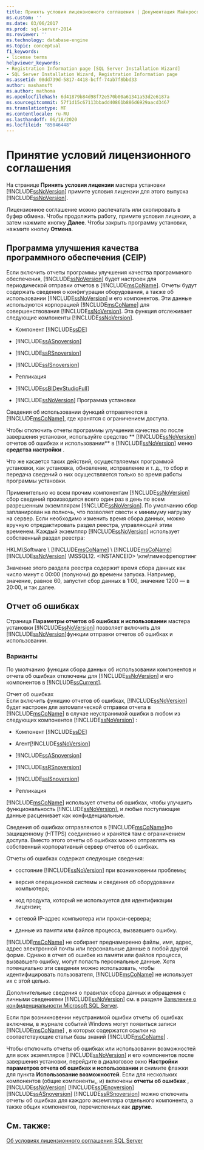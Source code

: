 ```yaml
---
title: Принять условия лицензионного соглашения | Документация Майкрософт
ms.custom: ''
ms.date: 03/06/2017
ms.prod: sql-server-2014
ms.reviewer: ''
ms.technology: database-engine
ms.topic: conceptual
f1_keywords:
- license terms
helpviewer_keywords:
- Registration Information page [SQL Server Installation Wizard]
- SQL Server Installation Wizard, Registration Information page
ms.assetid: 08dd739d-5817-4418-bcff-74ab7f8bbd33
author: mashamsft
ms.author: mathoma
ms.openlocfilehash: 6d41879b84d98f72e570b00a61341a53d2e6187a
ms.sourcegitcommit: 57f1d15c67113bbadd40861b886d6929aacd3467
ms.translationtype: MT
ms.contentlocale: ru-RU
ms.lasthandoff: 06/18/2020
ms.locfileid: "85046448"
---
```

# <a name="accept-license-terms"></a>Принятие условий лицензионного соглашения
  На странице **Принять условия лицензии** мастера установки [!INCLUDE[ssNoVersion](../../includes/ssnoversion-md.md)] примите условия лицензии для этого выпуска [!INCLUDE[ssNoVersion](../../includes/ssnoversion-md.md)].  
  
 Лицензионное соглашение можно распечатать или скопировать в буфер обмена. Чтобы продолжить работу, примите условия лицензии, а затем нажмите кнопку **Далее**. Чтобы закрыть программу установки, нажмите кнопку **Отмена**.  
  
## <a name="customer-experience-improvement-program-ceip"></a>Программа улучшения качества программного обеспечения (CEIP)  
 Если включить отчеты программы улучшения качества программного обеспечения, [!INCLUDE[ssNoVersion](../../includes/ssnoversion-md.md)] будет настроен для периодической отправки отчетов в [!INCLUDE[msCoName](../../includes/msconame-md.md)]. Отчеты будут содержать сведения о конфигурации оборудования, а также об использовании [!INCLUDE[ssNoVersion](../../includes/ssnoversion-md.md)] и его компонентов. Эти данные используются корпорацией [!INCLUDE[msCoName](../../includes/msconame-md.md)] для совершенствования [!INCLUDE[ssNoVersion](../../includes/ssnoversion-md.md)]. Эта функция отслеживает следующие компоненты [!INCLUDE[ssNoVersion](../../includes/ssnoversion-md.md)].  
  
-   Компонент [!INCLUDE[ssDE](../../includes/ssde-md.md)]  
  
-   [!INCLUDE[ssASnoversion](../../includes/ssasnoversion-md.md)]  
  
-   [!INCLUDE[ssRSnoversion](../../includes/ssrsnoversion-md.md)]  
  
-   [!INCLUDE[ssISnoversion](../../includes/ssisnoversion-md.md)]  
  
-   Репликация  
  
-   [!INCLUDE[ssBIDevStudioFull](../../includes/ssbidevstudiofull-md.md)]  
  
-   [!INCLUDE[ssNoVersion](../../includes/ssnoversion-md.md)] Программа установки  
  
 Сведения об использовании функций отправляются в [!INCLUDE[msCoName](../../includes/msconame-md.md)], где хранятся с ограничением доступа.  
  
 Чтобы отключить отчеты программы улучшения качества по после завершения установки, используйте средство ** [!INCLUDE[ssNoVersion](../../includes/ssnoversion-md.md)] отчетов об ошибках и использовании** в [!INCLUDE[ssNoVersion](../../includes/ssnoversion-md.md)] меню **средства настройки** .  
  
 Что же касается таких действий, осуществляемых программой установки, как установка, обновление, исправление и т. д., то сбор и передача сведений о них осуществляется только во время работы программы установки.  
  
 Применительно ко всем прочим компонентам [!INCLUDE[ssNoVersion](../../includes/ssnoversion-md.md)] сбор сведений производится всего один раз в день по всем разрешенным экземплярам [!INCLUDE[ssNoVersion](../../includes/ssnoversion-md.md)]. По умолчанию сбор запланирован на полночь, что позволяет свести к минимуму нагрузку на сервер. Если необходимо изменить время сбора данных, можно вручную отредактировать раздел реестра, управляющий этим временем. Каждый экземпляр [!INCLUDE[ssNoVersion](../../includes/ssnoversion-md.md)] использует собственный раздел реестра:  
  
 HKLM\Software \\ [!INCLUDE[msCoName](../../includes/msconame-md.md)] \\ [!INCLUDE[msCoName](../../includes/msconame-md.md)] [!INCLUDE[ssNoVersion](../../includes/ssnoversion-md.md)] \MSSQL12. \<INSTANCEID> \кпе\тимеофрепортинг  
  
 Значение этого раздела реестра содержит время сбора данных как число минут с 00:00 (полуночи) до времени запуска. Например, значение, равное 60, запустит сбор данных в 1:00, значение 1200 — в 20:00, и так далее.  
  
## <a name="error-reporting"></a>Отчет об ошибках  
 Страница **Параметры отчетов об ошибках и использовании** мастера установки [!INCLUDE[ssNoVersion](../../includes/ssnoversion-md.md)] позволяет включить для [!INCLUDE[ssNoVersion](../../includes/ssnoversion-md.md)]функции отправки отчетов об ошибках и использовании.  
  
### <a name="options"></a>Варианты  
 По умолчанию функции сбора данных об использовании компонентов и отчета об ошибках отключены для [!INCLUDE[ssNoVersion](../../includes/ssnoversion-md.md)] и его компонентов в [!INCLUDE[ssCurrent](../../includes/sscurrent-md.md)].  
  
 Отчет об ошибках  
 Если включить функцию отчетов об ошибках, [!INCLUDE[ssNoVersion](../../includes/ssnoversion-md.md)] будет настроен для автоматической отправки отчета в [!INCLUDE[msCoName](../../includes/msconame-md.md)] в случае неустранимой ошибки в любом из следующих компонентов [!INCLUDE[ssNoVersion](../../includes/ssnoversion-md.md)] :  
  
-   Компонент [!INCLUDE[ssDE](../../includes/ssde-md.md)]  
  
-   Агент[!INCLUDE[ssNoVersion](../../includes/ssnoversion-md.md)]  
  
-   [!INCLUDE[ssASnoversion](../../includes/ssasnoversion-md.md)]  
  
-   [!INCLUDE[ssRSnoversion](../../includes/ssrsnoversion-md.md)]  
  
-   [!INCLUDE[ssISnoversion](../../includes/ssisnoversion-md.md)]  
  
-   Репликация  
  
 [!INCLUDE[msCoName](../../includes/msconame-md.md)] использует отчеты об ошибках, чтобы улучшить функциональность [!INCLUDE[ssNoVersion](../../includes/ssnoversion-md.md)], и любые поступающие данные расценивает как конфиденциальные.  
  
 Сведения об ошибках отправляются в [!INCLUDE[msCoName](../../includes/msconame-md.md)]по защищенному (HTTPS) соединению и хранятся там с ограничением доступа. Вместо этого отчеты об ошибках можно отправлять на собственный корпоративный сервер отчетов об ошибках.  
  
 Отчеты об ошибках содержат следующие сведения:  
  
-   состояние [!INCLUDE[ssNoVersion](../../includes/ssnoversion-md.md)] при возникновении проблемы;  
  
-   версия операционной системы и сведения об оборудовании компьютера;  
  
-   код продукта, который не используется для идентификации лицензии;  
  
-   сетевой IP-адрес компьютера или прокси-сервера;  
  
-   данные из памяти или файлов процесса, вызвавшего ошибку.  
  
 [!INCLUDE[msCoName](../../includes/msconame-md.md)] не собирает преднамеренно файлы, имя, адрес, адрес электронной почты или персональные данные в любой другой форме. Однако в отчет об ошибке из памяти или файлов процесса, вызвавшего ошибку, могут попасть персональные данные. Хотя потенциально эти сведения можно использовать, чтобы идентифицировать пользователя, [!INCLUDE[msCoName](../../includes/msconame-md.md)] не использует их с этой целью.  
  
 Дополнительные сведения о правилах сбора данных и обращения с личными сведениями [!INCLUDE[ssNoVersion](../../includes/ssnoversion-md.md)] см. в разделе [Заявление о конфиденциальности Microsoft SQL Server](../../../2014/getting-started/microsoft-sql-server-privacy-statement.md).  
  
 Если при возникновении неустранимой ошибки отчеты об ошибках включены, в журнале событий Windows могут появиться записи [!INCLUDE[msCoName](../../includes/msconame-md.md)] , в которых содержатся ссылки на соответствующие статьи базы знаний [!INCLUDE[msCoName](../../includes/msconame-md.md)] .  
  
 Чтобы отключить отчеты об ошибках или использовании возможностей для всех экземпляров [!INCLUDE[ssNoVersion](../../includes/ssnoversion-md.md)] и его компонентов после завершения установки, перейдите в диалоговое окно **Настройки параметров отчета об ошибках и использовании** и снимите флажки для пункта **Использование возможностей**. Если для нескольких компонентов (общие компоненты,, и) включены **отчеты об ошибках** , [!INCLUDE[ssNoVersion](../../includes/ssnoversion-md.md)] [!INCLUDE[ssDEnoversion](../../includes/ssdenoversion-md.md)] [!INCLUDE[ssASnoversion](../../includes/ssasnoversion-md.md)] [!INCLUDE[ssRSnoversion](../../includes/ssrsnoversion-md.md)] можно отключить отчеты об ошибках для каждого экземпляра отдельного компонента, а также общих компонентов, перечисленных как **другие**.  
  
## <a name="see-also"></a>См. также:  
 [Об условиях лицензионного соглашения SQL Server](../../../2014/getting-started/about-the-sql-server-license-terms.md)  
  
  
